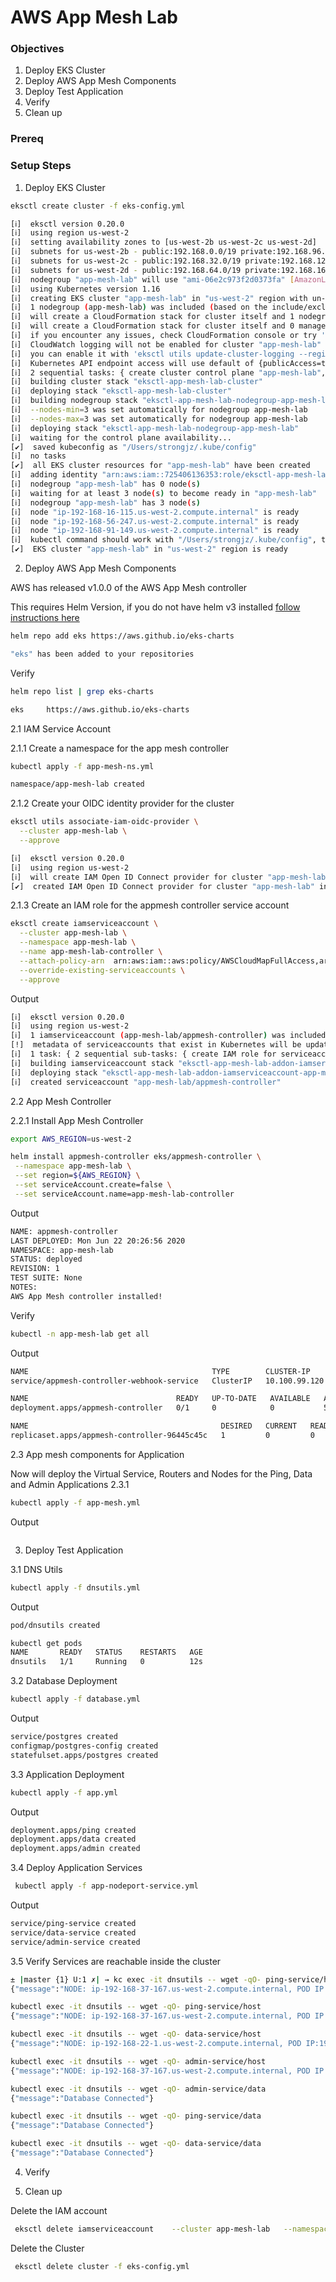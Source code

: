 # AWS App Mesh Lab

### Objectives
1. Deploy EKS Cluster
2. Deploy AWS App Mesh Components
3. Deploy Test Application 
4. Verify
5. Clean up

### Prereq

### Setup Steps

1. Deploy EKS Cluster
```bash
eksctl create cluster -f eks-config.yml
```

```bash
[ℹ]  eksctl version 0.20.0
[ℹ]  using region us-west-2
[ℹ]  setting availability zones to [us-west-2b us-west-2c us-west-2d]
[ℹ]  subnets for us-west-2b - public:192.168.0.0/19 private:192.168.96.0/19
[ℹ]  subnets for us-west-2c - public:192.168.32.0/19 private:192.168.128.0/19
[ℹ]  subnets for us-west-2d - public:192.168.64.0/19 private:192.168.160.0/19
[ℹ]  nodegroup "app-mesh-lab" will use "ami-06e2c973f2d0373fa" [AmazonLinux2/1.16]
[ℹ]  using Kubernetes version 1.16
[ℹ]  creating EKS cluster "app-mesh-lab" in "us-west-2" region with un-managed nodes
[ℹ]  1 nodegroup (app-mesh-lab) was included (based on the include/exclude rules)
[ℹ]  will create a CloudFormation stack for cluster itself and 1 nodegroup stack(s)
[ℹ]  will create a CloudFormation stack for cluster itself and 0 managed nodegroup stack(s)
[ℹ]  if you encounter any issues, check CloudFormation console or try 'eksctl utils describe-stacks --region=us-west-2 --cluster=app-mesh-lab'
[ℹ]  CloudWatch logging will not be enabled for cluster "app-mesh-lab" in "us-west-2"
[ℹ]  you can enable it with 'eksctl utils update-cluster-logging --region=us-west-2 --cluster=app-mesh-lab'
[ℹ]  Kubernetes API endpoint access will use default of {publicAccess=true, privateAccess=false} for cluster "app-mesh-lab" in "us-west-2"
[ℹ]  2 sequential tasks: { create cluster control plane "app-mesh-lab", 2 parallel sub-tasks: { no tasks, create nodegroup "app-mesh-lab" } }
[ℹ]  building cluster stack "eksctl-app-mesh-lab-cluster"
[ℹ]  deploying stack "eksctl-app-mesh-lab-cluster"
[ℹ]  building nodegroup stack "eksctl-app-mesh-lab-nodegroup-app-mesh-lab"
[ℹ]  --nodes-min=3 was set automatically for nodegroup app-mesh-lab
[ℹ]  --nodes-max=3 was set automatically for nodegroup app-mesh-lab
[ℹ]  deploying stack "eksctl-app-mesh-lab-nodegroup-app-mesh-lab"
[ℹ]  waiting for the control plane availability...
[✔]  saved kubeconfig as "/Users/strongjz/.kube/config"
[ℹ]  no tasks
[✔]  all EKS cluster resources for "app-mesh-lab" have been created
[ℹ]  adding identity "arn:aws:iam::725406136353:role/eksctl-app-mesh-lab-nodegroup-app-NodeInstanceRole-JRDBNFW2PQQM" to auth ConfigMap
[ℹ]  nodegroup "app-mesh-lab" has 0 node(s)
[ℹ]  waiting for at least 3 node(s) to become ready in "app-mesh-lab"
[ℹ]  nodegroup "app-mesh-lab" has 3 node(s)
[ℹ]  node "ip-192-168-16-115.us-west-2.compute.internal" is ready
[ℹ]  node "ip-192-168-56-247.us-west-2.compute.internal" is ready
[ℹ]  node "ip-192-168-91-149.us-west-2.compute.internal" is ready
[ℹ]  kubectl command should work with "/Users/strongjz/.kube/config", try 'kubectl get nodes'
[✔]  EKS cluster "app-mesh-lab" in "us-west-2" region is ready
```


2. Deploy AWS App Mesh Components

AWS has released v1.0.0 of the AWS App Mesh controller 

This requires Helm Version, if you do not have helm v3 installed [follow instructions here](CH01/CH01_L05/helm_install.md)

```bash
helm repo add eks https://aws.github.io/eks-charts
```
```bash
"eks" has been added to your repositories
```
Verify 
```bash 
helm repo list | grep eks-charts
```
```bash
eks   	https://aws.github.io/eks-charts
```


2.1 IAM Service Account

2.1.1 Create a namespace for the app mesh controller

```bash
kubectl apply -f app-mesh-ns.yml
```
```bash
namespace/app-mesh-lab created
```

2.1.2 Create your OIDC identity provider for the cluster
```bash
eksctl utils associate-iam-oidc-provider \
  --cluster app-mesh-lab \
  --approve
```
```bash
[ℹ]  eksctl version 0.20.0
[ℹ]  using region us-west-2
[ℹ]  will create IAM Open ID Connect provider for cluster "app-mesh-lab" in "us-west-2"
[✔]  created IAM Open ID Connect provider for cluster "app-mesh-lab" in "us-west-2"
```

2.1.3 Create an IAM role for the appmesh controller service account
```bash 
eksctl create iamserviceaccount \
  --cluster app-mesh-lab \
  --namespace app-mesh-lab \
  --name app-mesh-lab-controller \
  --attach-policy-arn  arn:aws:iam::aws:policy/AWSCloudMapFullAccess,arn:aws:iam::aws:policy/AWSAppMeshFullAccess \
  --override-existing-serviceaccounts \
  --approve
```
Output
```bash
[ℹ]  eksctl version 0.20.0
[ℹ]  using region us-west-2
[ℹ]  1 iamserviceaccount (app-mesh-lab/appmesh-controller) was included (based on the include/exclude rules)
[!]  metadata of serviceaccounts that exist in Kubernetes will be updated, as --override-existing-serviceaccounts was set
[ℹ]  1 task: { 2 sequential sub-tasks: { create IAM role for serviceaccount "app-mesh-lab/appmesh-controller", create serviceaccount "app-mesh-lab/appmesh-controller" } }
[ℹ]  building iamserviceaccount stack "eksctl-app-mesh-lab-addon-iamserviceaccount-app-mesh-lab-appmesh-controller"
[ℹ]  deploying stack "eksctl-app-mesh-lab-addon-iamserviceaccount-app-mesh-lab-appmesh-controller"
[ℹ]  created serviceaccount "app-mesh-lab/appmesh-controller"
```

2.2 App Mesh Controller 

2.2.1 Install App Mesh Controller 

 ```bash
export AWS_REGION=us-west-2

helm install appmesh-controller eks/appmesh-controller \
  --namespace app-mesh-lab \
  --set region=${AWS_REGION} \
  --set serviceAccount.create=false \
  --set serviceAccount.name=app-mesh-lab-controller
```
Output
```bash
NAME: appmesh-controller
LAST DEPLOYED: Mon Jun 22 20:26:56 2020
NAMESPACE: app-mesh-lab
STATUS: deployed
REVISION: 1
TEST SUITE: None
NOTES:
AWS App Mesh controller installed!
```
Verify
```bash
kubectl -n app-mesh-lab get all
```
Output
```bash
NAME                                         TYPE        CLUSTER-IP      EXTERNAL-IP   PORT(S)   AGE
service/appmesh-controller-webhook-service   ClusterIP   10.100.99.120   <none>        443/TCP   55s

NAME                                 READY   UP-TO-DATE   AVAILABLE   AGE
deployment.apps/appmesh-controller   0/1     0            0           55s

NAME                                           DESIRED   CURRENT   READY   AGE
replicaset.apps/appmesh-controller-96445c45c   1         0         0       55s

```

2.3 App mesh components for Application 

Now will deploy the Virtual Service, Routers and Nodes for the Ping, Data and Admin Applications
2.3.1  

```bash
kubectl apply -f app-mesh.yml
```
Output
```bash

```

3. Deploy Test Application 

3.1 DNS Utils
```bash
kubectl apply -f dnsutils.yml
```
Output
```bash
pod/dnsutils created

kubectl get pods
NAME       READY   STATUS    RESTARTS   AGE
dnsutils   1/1     Running   0          12s
```

3.2 Database Deployment
```bash
kubectl apply -f database.yml
```
Output
```bash
service/postgres created
configmap/postgres-config created
statefulset.apps/postgres created
```

3.3 Application Deployment
```bash
kubectl apply -f app.yml
```
Output
```bash
deployment.apps/ping created
deployment.apps/data created
deployment.apps/admin created
```

3.4 Deploy Application Services
```bash
 kubectl apply -f app-nodeport-service.yml
```
Output
```bash
service/ping-service created
service/data-service created
service/admin-service created
```

3.5 Verify Services are reachable inside the cluster
```bash 
± |master {1} U:1 ✗| → kc exec -it dnsutils -- wget -qO- ping-service/host
{"message":"NODE: ip-192-168-37-167.us-west-2.compute.internal, POD IP:192.168.61.137"}

kubectl exec -it dnsutils -- wget -qO- ping-service/host
{"message":"NODE: ip-192-168-37-167.us-west-2.compute.internal, POD IP:192.168.61.137"}

kubectl exec -it dnsutils -- wget -qO- data-service/host
{"message":"NODE: ip-192-168-22-1.us-west-2.compute.internal, POD IP:192.168.29.180"}

kubectl exec -it dnsutils -- wget -qO- admin-service/host
{"message":"NODE: ip-192-168-37-167.us-west-2.compute.internal, POD IP:192.168.42.187"}

kubectl exec -it dnsutils -- wget -qO- admin-service/data
{"message":"Database Connected"}

kubectl exec -it dnsutils -- wget -qO- ping-service/data
{"message":"Database Connected"}

kubectl exec -it dnsutils -- wget -qO- data-service/data
{"message":"Database Connected"}
```

4. Verify


5. Clean up 

Delete the IAM account
```bash
 eksctl delete iamserviceaccount    --cluster app-mesh-lab   --namespace app-mesh-lab   --name app-mesh-lab-controller
 ```

Delete the Cluster
```bash
 eksctl delete cluster -f eks-config.yml
```
 



